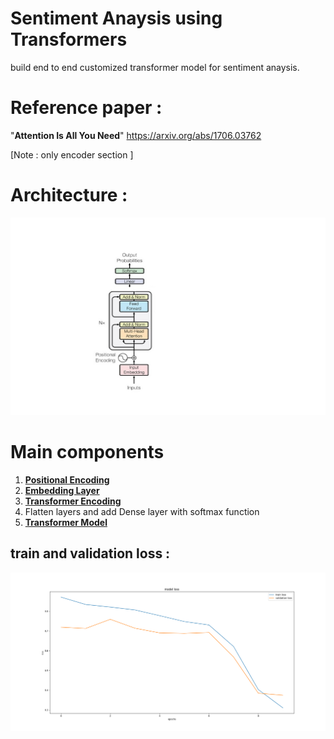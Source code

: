 # Sentiment Anaysis using Transformers
build end to end customized transformer model for sentiment anaysis.

# Reference paper : 
"**Attention Is All You Need**"
https://arxiv.org/abs/1706.03762

[Note : only encoder section ]

# Architecture :
![alt text](sentiment_anaysis_with_transformers.jpg)

# Main components
1. [**Positional Encoding**](/SentimentAnaysis_using_Transformers/com/iqvia/Positional_Embedding.py)
2. [**Embedding Layer**](/SentimentAnaysis_using_Transformers/com/iqvia/Embeddings.py)
3. [**Transformer Encoding**](/SentimentAnaysis_using_Transformers/com/iqvia/TransformerEncoder.py)
4. Flatten layers and add Dense layer with softmax function
5. [**Transformer Model**](/SentimentAnaysis_using_Transformers/com/iqvia/TransformerModel.py)
   
## train and validation loss :
![alt text](train_validation_loss.png)
